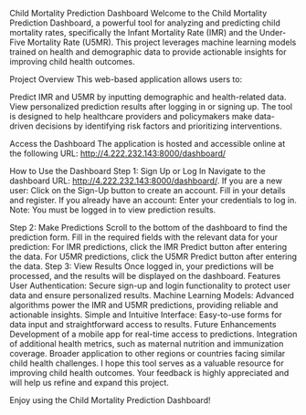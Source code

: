 Child Mortality Prediction Dashboard
Welcome to the Child Mortality Prediction Dashboard, a powerful tool for analyzing and predicting child mortality rates, specifically the Infant Mortality Rate (IMR) and the Under-Five Mortality Rate (U5MR). This project leverages machine learning models trained on health and demographic data to provide actionable insights for improving child health outcomes.

Project Overview
This web-based application allows users to:

Predict IMR and U5MR by inputting demographic and health-related data.
View personalized prediction results after logging in or signing up.
The tool is designed to help healthcare providers and policymakers make data-driven decisions by identifying risk factors and prioritizing interventions.

Access the Dashboard
The application is hosted and accessible online at the following URL:
http://4.222.232.143:8000/dashboard/

How to Use the Dashboard
Step 1: Sign Up or Log In
Navigate to the dashboard URL: http://4.222.232.143:8000/dashboard/.
If you are a new user:
Click on the Sign-Up button to create an account.
Fill in your details and register.
If you already have an account:
Enter your credentials to log in.
Note: You must be logged in to view prediction results.

Step 2: Make Predictions
Scroll to the bottom of the dashboard to find the prediction form.
Fill in the required fields with the relevant data for your prediction:
For IMR predictions, click the IMR Predict button after entering the data.
For U5MR predictions, click the U5MR Predict button after entering the data.
Step 3: View Results
Once logged in, your predictions will be processed, and the results will be displayed on the dashboard.
Features
User Authentication: Secure sign-up and login functionality to protect user data and ensure personalized results.
Machine Learning Models: Advanced algorithms power the IMR and U5MR predictions, providing reliable and actionable insights.
Simple and Intuitive Interface: Easy-to-use forms for data input and straightforward access to results.
Future Enhancements
Development of a mobile app for real-time access to predictions.
Integration of additional health metrics, such as maternal nutrition and immunization coverage.
Broader application to other regions or countries facing similar child health challenges.
I hope this tool serves as a valuable resource for improving child health outcomes. Your feedback is highly appreciated and will help us refine and expand this project.

Enjoy using the Child Mortality Prediction Dashboard!
